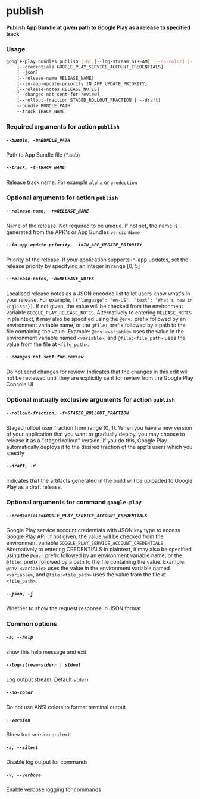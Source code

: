 
publish
=======


**Publish App Bundle at given path to Google Play as a release to specified track**
### Usage
```bash
google-play bundles publish [-h] [--log-stream STREAM] [--no-color] [--version] [-s] [-v]
    [--credentials GOOGLE_PLAY_SERVICE_ACCOUNT_CREDENTIALS]
    [--json]
    [--release-name RELEASE_NAME]
    [--in-app-update-priority IN_APP_UPDATE_PRIORITY]
    [--release-notes RELEASE_NOTES]
    [--changes-not-sent-for-review]
    [--rollout-fraction STAGED_ROLLOUT_FRACTION | --draft]
    --bundle BUNDLE_PATH
    --track TRACK_NAME
```
### Required arguments for action `publish`

##### `--bundle, -b=BUNDLE_PATH`


Path to App Bundle file (\*.aab)
##### `--track, -t=TRACK_NAME`


Release track name. For example `alpha` or `production`
### Optional arguments for action `publish`

##### `--release-name, -r=RELEASE_NAME`


Name of the release. Not required to be unique. If not set, the name is generated from the APK's or App Bundles `versionName`
##### `--in-app-update-priority, -i=IN_APP_UPDATE_PRIORITY`


Priority of the release. If your application supports in-app updates, set the release priority by specifying an integer in range [0, 5]
##### `--release-notes, -n=RELEASE_NOTES`


Localised release notes as a JSON encoded list to let users know what's in your release. For example, `[{"language": "en-US", "text": "What's new in English"}]`. If not given, the value will be checked from the environment variable `GOOGLE_PLAY_RELEASE_NOTES`. Alternatively to entering `RELEASE_NOTES` in plaintext, it may also be specified using the `@env:` prefix followed by an environment variable name, or the `@file:` prefix followed by a path to the file containing the value. Example: `@env:<variable>` uses the value in the environment variable named `<variable>`, and `@file:<file_path>` uses the value from the file at `<file_path>`.
##### `--changes-not-sent-for-review`


Do not send changes for review. Indicates that the changes in this edit will not be reviewed until they are explicitly sent for review from the Google Play Console UI
### Optional mutually exclusive arguments for action `publish`

##### `--rollout-fraction, -f=STAGED_ROLLOUT_FRACTION`


Staged rollout user fraction from range (0, 1). When you have a new version of your application that you want to gradually deploy, you may choose to release it as a "staged rollout" version. If you do this, Google Play automatically deploys it to the desired fraction of the app's users which you specify
##### `--draft, -d`


Indicates that the artifacts generated in the build will be uploaded to Google Play as a draft release.
### Optional arguments for command `google-play`

##### `--credentials=GOOGLE_PLAY_SERVICE_ACCOUNT_CREDENTIALS`


Google Play service account credentials with JSON key type to access Google Play API. If not given, the value will be checked from the environment variable `GOOGLE_PLAY_SERVICE_ACCOUNT_CREDENTIALS`. Alternatively to entering CREDENTIALS in plaintext, it may also be specified using the `@env:` prefix followed by an environment variable name, or the `@file:` prefix followed by a path to the file containing the value. Example: `@env:<variable>` uses the value in the environment variable named `<variable>`, and `@file:<file_path>` uses the value from the file at `<file_path>`.
##### `--json, -j`


Whether to show the request response in JSON format
### Common options

##### `-h, --help`


show this help message and exit
##### `--log-stream=stderr | stdout`


Log output stream. Default `stderr`
##### `--no-color`


Do not use ANSI colors to format terminal output
##### `--version`


Show tool version and exit
##### `-s, --silent`


Disable log output for commands
##### `-v, --verbose`


Enable verbose logging for commands
